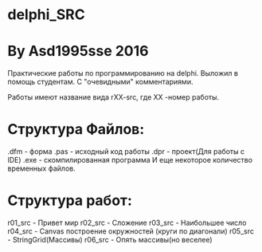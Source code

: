 # delphi_SRC
By Asd1995sse 2016
====================================

Практические работы по программированию на delphi.
Выложил в помощь студентам.
С "очевидными" комментариями.

Работы имеют название вида rXX-src,
где XX -номер работы.


Структура Файлов:
====================================

<name>.dfm - форма
<name>.pas - исходный код работы
<name>.dpr - проект(Для работы с IDE)
<name>.exe - скомпилированная программа
И еще некоторое количество временных файлов.

Структура работ:
====================================

r01_src - Привет мир
r02_src - Сложение
r03_src - Наибольшее число
r04_src - Canvas построение окружностей (круги по диагонали)
r05_src - StringGrid(Массивы)
r06_src - Опять массивы(но веселее)
